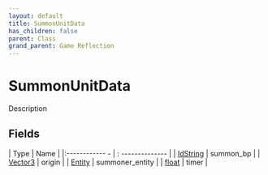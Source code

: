 ```yaml
---
layout: default
title: SummonUnitData
has_children: false
parent: Class
grand_parent: Game Reflection
---
```

# SummonUnitData
Description 

## Fields
| Type | Name |
|:------------ - | : -------------- |
| [IdString](game-reflection/components/id_string.md) | summon_bp |
| [Vector3](game-reflection/classes/vector3.md) | origin |
| [Entity](game-reflection/classes/entity.md) | summoner_entity |
| [float](game-reflection/components/float.md) | timer |
